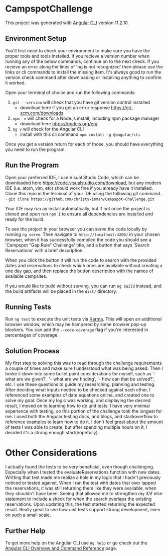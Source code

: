 # CampspotChallenge

This project was generated with [Angular CLI](https://github.com/angular/angular-cli) version 11.2.10.

## Environment Setup

You'll first need to check your environment to make sure you have the proper tools and tools installed. If you recieve a version number when running any of the below commands, continue on to the next check. If you recieve an error along the lines of 'ng is not recognized' then please use the links or cli commands to install the missing item. It's always good to run the version check command after downloading or installing anything to confirm it worked.

Open your terminal of choice and run the following commands:

1. `git --version` will check that you have git version control installed
      - download here if you get an error response https://git-scm.com/downloads
2. `npm -v` will check for a Node.js install, including npm package manager
      - download here https://nodejs.org/en/
3. `ng v` will check for the Angular CLI
      - install with this cli command `npm install -g @angular/cli`
      
Once you get a version return for each of those, you should have everything you need to run the program.

## Run the Program

Open your preferred IDE, I use Visual Studio Code, which can be downloaded here https://code.visualstudio.com/download, but any modern IDE (i.e. atom, vim, etc) should work fine if you already have it installed. Clone this repo in the terminal of your IDE using the following git command.
      - `git clone https://github.com/christy-inman/Campspot-Challenge.git`
      
Your IDE may run an install automatically, but if not once the project is cloned and open run `npm i` to ensure all dependencies are installed and ready for the build.

To see the project in your browser you can serve the code locally by running `ng serve`. Then navigate to `http://localhost:4200/` in your chosen browser, when it has successfully compiled the code you should see a 'Campspot "Gap Rule" Challenge' title, and a button that says 'Search Reservations' with a brief description.

When you click the button it will run the code to search with the provided dates and reservations to check which ones are available without creating a one day gap, and then replace the button description with the names of available campsites.


If you would like to build without serving, you can run `ng build` instead, and the build artifacts will be placed in the `dist/` directory.


## Running Tests

Run `ng test` to execute the unit tests via [Karma](https://karma-runner.github.io). This will open an additional browser window, which may be hampered by some browser pop-up blockers.
You can add the `--code-coverage` flag if you're interested in percentages of coverage.


## Solution Process

My first step to solving this was to read through the challenge requirements a couple of times and make sure I understood what was being asked. Then I broke it down into some bullet point considerations for myself, such as '- what are we given?', '- what are we finding', '- how can that be solved?', etc. I use these questions to guide my researching, planning and testing. After deciding what inputs needed to be checked against each other, I referenced some examples of date equations online, and created one to solve my goal. Once my logic was working, and displaying the desired result, I moved on to learning how to do unit tests. I have very minimal experience with testing, so this portion of the challenge took the longest for me. I used both the Angular testing docs, and blogs, and stackoverflow to reference examples to learn how to do it. I don't feel great about the amount of tests I was able to create, but after spending multiple hours on it, I decided it's a strong enough start(hopefully).

# Other Considerations

I actually found the tests to be very beneficial, even though challenging. Especially when I tested the evaluateReservations function with new dates. Writting that test made me realize a hole in my logic that I hadn't previously noticed or tested against. When I ran the test with dates that over lapped the reservations, it was still returning them like they were available, when they shouldn't have been. Seeing that allowed me to strengthen my if/if else statement to include a sheck for when the search overlaps the existing reservations. Upon updating this, the test started returning the expected result. Really great to see how unit tests support strong development, even on such a small scale.

## Further Help

To get more help on the Angular CLI use `ng help` or go check out the [Angular CLI Overview and Command Reference](https://angular.io/cli) page.
